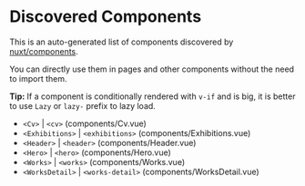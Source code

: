 # Discovered Components

This is an auto-generated list of components discovered by [nuxt/components](https://github.com/nuxt/components).

You can directly use them in pages and other components without the need to import them.

**Tip:** If a component is conditionally rendered with `v-if` and is big, it is better to use `Lazy` or `lazy-` prefix to lazy load.

- `<Cv>` | `<cv>` (components/Cv.vue)
- `<Exhibitions>` | `<exhibitions>` (components/Exhibitions.vue)
- `<Header>` | `<header>` (components/Header.vue)
- `<Hero>` | `<hero>` (components/Hero.vue)
- `<Works>` | `<works>` (components/Works.vue)
- `<WorksDetail>` | `<works-detail>` (components/WorksDetail.vue)
